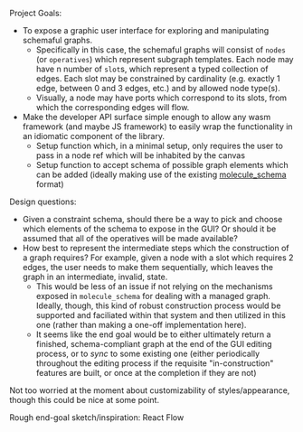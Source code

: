 Project Goals:
- To expose a graphic user interface for exploring and manipulating schemaful graphs.
  - Specifically in this case, the schemaful graphs will consist of `nodes` (or `operatives`) which represent subgraph templates. Each node may have n number of `slot`s, which represent a typed collection of edges. Each slot may be constrained by cardinality (e.g. exactly 1 edge, between 0 and 3 edges, etc.) and by allowed node type(s).
  - Visually, a node may have ports which correspond to its slots, from which the corresponding edges will flow.
- Make the developer API surface simple enough to allow any wasm framework (and maybe JS framework) to easily wrap the functionality in an idiomatic component of the library.
  - Setup function which, in a minimal setup, only requires the user to pass in a node ref which will be inhabited by the canvas
  - Setup function to accept schema of possible graph elements which can be added (ideally making use of the existing [molecule_schema](https://github.com/reedwoodruff/molecule_schema) format)

Design questions:
- Given a constraint schema, should there be a way to pick and choose which elements of the schema to expose in the GUI? Or should it be assumed that all of the operatives will be made available?
- How best to represent the intermediate steps which the construction of a graph requires? For example, given a node with a slot which requires 2 edges, the user needs to make them sequentially, which leaves the graph in an intermediate, invalid, state.
  - This would be less of an issue if not relying on the mechanisms exposed in `molecule_schema` for dealing with a managed graph. Ideally, though, this kind of robust construction process would be supported and faciliated within that system and then utilized in this one (rather than making a one-off implementation here).
  - It seems like the end goal would be to either ultimately return a finished, schema-compliant graph at the end of the GUI editing process, or to *sync* to some existing one (either periodically throughout the editing process if the requisite "in-construction" features are built, or once at the completion if they are not)

Not too worried at the moment about customizability of styles/appearance, though this could be nice at some point.

Rough end-goal sketch/inspiration: React Flow
